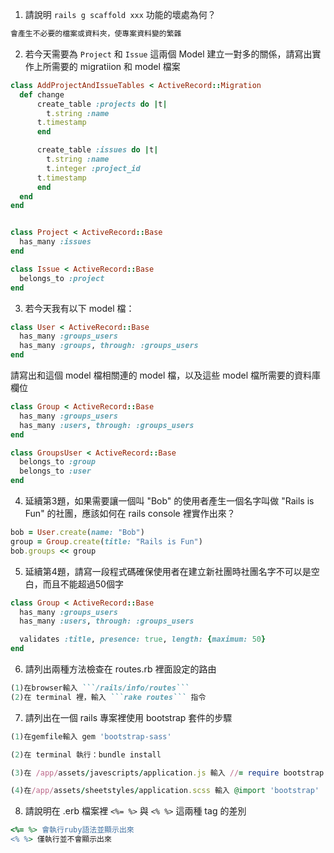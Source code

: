 1. 請說明 ```rails g scaffold xxx``` 功能的壞處為何？
  
  ```ruby
  會產生不必要的檔案或資料夾，使專案資料變的繁雜
  ```

2. 若今天需要為 ```Project``` 和 ```Issue``` 這兩個 Model 建立一對多的關係，請寫出實作上所需要的 migratiion 和 model 檔案 
  

  ```ruby
  class AddProjectAndIssueTables < ActiveRecord::Migration
  	def change
	  	create_table :projects do |t|
	      t.string :name
        t.timestamp
	    end

	  	create_table :issues do |t|
	      t.string :name
	      t.integer :project_id
        t.timestamp
	    end
  	end
  end


  class Project < ActiveRecord::Base
  	has_many :issues
  end

  class Issue < ActiveRecord::Base
  	belongs_to :project
  end
  ```

3. 若今天我有以下 model 檔：

  ```ruby
  class User < ActiveRecord::Base
    has_many :groups_users
    has_many :groups, through: :groups_users 
  end
  ```

  請寫出和這個 model 檔相關連的 model 檔，以及這些 model 檔所需要的資料庫欄位

  

  ```ruby
  class Group < ActiveRecord::Base
	has_many :groups_users
	has_many :users, through: :groups_users
  end

  class GroupsUser < ActiveRecord::Base
	belongs_to :group
	belongs_to :user
  end
  ```

4. 延續第3題，如果需要讓一個叫 "Bob" 的使用者產生一個名字叫做 "Rails is Fun" 的社團，應該如何在 rails console 裡實作出來？
  
  

  ```ruby
  bob = User.create(name: "Bob")
  group = Group.create(title: "Rails is Fun")
  bob.groups << group 
  ```
  



5. 延續第4題，請寫一段程式碼確保使用者在建立新社團時社團名字不可以是空白，而且不能超過50個字
  

  ```ruby
  class Group < ActiveRecord::Base
	has_many :groups_users
	has_many :users, through: :groups_users

	validates :title, presence: true, length: {maximum: 50}
  end
  ```


6. 請列出兩種方法檢查在 routes.rb 裡面設定的路由

  ```ruby
  (1)在browser輸入 ```/rails/info/routes```
  (2)在 terminal 裡，輸入 ```rake routes``` 指令
  ```

7. 請列出在一個 rails 專案裡使用 bootstrap 套件的步驟

  ```ruby
  (1)在gemfile輸入 gem 'bootstrap-sass'
  
  (2)在 terminal 執行：bundle install
  
  (3)在 /app/assets/javescripts/application.js 輸入 //= require bootstrap
  
  (4)在/app/assets/sheetstyles/application.scss 輸入 @import 'bootstrap'
  ```


8. 請說明在 .erb 檔案裡 ```<%= %>``` 與 ```<% %>``` 這兩種 tag 的差別

  ```ruby
  <%= %> 會執行ruby語法並顯示出來
  <% %> 僅執行並不會顯示出來
  ```
